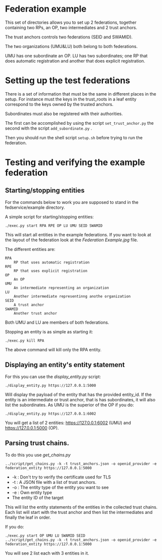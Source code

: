 # Federation example

This set of directories allows you to set up 2 federations, together
containing two RPs, an OP, two intermediates and 2 trust anchors.

The trust anchors controls two federations (SEID and SWAMID).

The two organizations (UMU&LU) both belong to both federations.

UMU has one subordinate an OP.
LU has two subordinates; one RP that does automatic registration and another
that does explicit registration.

# Setting up the test federations

There is a set of information that must be the same in different places in
the setup. For instance must the keys in the trust_roots in a leaf entity
correspond to the keys owned by the trusted anchors.

Subordinates must also be registered with their authorities.

The first can be accomplished by using the script `set_trust_anchor.py`
the second with the script `add_subordinate.py` .

Then you should run the shell script `setup.sh` before trying to 
run the federation.

# Testing and verifying the example federation

## Starting/stopping entities

For the commands below to work you are supposed to
stand in the fedservice/example directory.

A simple script for starting/stopping entities:

    ./exec.py start RPA RPE OP LU UMU SEID SWAMID

This will start all entities in the example federations.
If you want to look at the layout of the federation look at the 
_Federation Example.jpg_ file.

The different entities are:

    RPA
        RP that uses automatic registration
    RPE
        RP that uses explicit registration
    OP
        An OP
    UMU
        An intermediate representing an organization
    LU
        Another intermediate representinng anothe organization
    SEID
        A trust anchor
    SWAMID
        Another trust anchor

Both UMU and LU are members of both federations.

Stopping an entity is as simple as starting it:

    ./exec.py kill RPA

The above command will kill only the RPA entity.

## Displaying an entity's entity statement

For this you can use the _display_entity.py_ script:

    ./display_entity.py https://127.0.0.1:5000

Will display the payload of the entity that has the provided entity_id.
If the entity is an intermediate or trust anchor, that is has subordinates,
it will also list the subordinates. 
As UMU is the superior of the OP if you do:

    ./display_entity.py https://127.0.0.1:6002

You will get a list of 2 entities: https://127.0.0.1:6002 (UMU)
and https://127.0.0.1:5000 (OP).

## Parsing trust chains.

To do this you use _get_chains.py_

    ../script/get_chains.py -k -t trust_anchors.json -o openid_provider -e federation_entity https://127.0.0.1:5000

* -k : Don't try to verify the certificate used for TLS
* -t : A JSON file with a list of trust anchors.
* -o : The entity type of the entity you want to see
* -e : Own entity type
* The entity ID of the target

This will list the entity statements of the entities in the collected trust 
chains. Each list will start with the trust anchor and then list the
intermediates and finally the leaf in order.

If you do:

    ./exec.py start OP UMU LU SWAMID SEID
    ../script/get_chains.py -k -t trust_anchors.json -o openid_provider -e federation_entity https://127.0.0.1:5000

You will see 2 list each with 3 entities in it.
